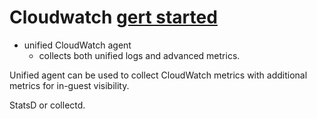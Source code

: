 # Cloudwatch [gert started](https://docs.aws.amazon.com/AmazonCloudWatch/latest/logs/CWL_GettingStarted.html)

* unified CloudWatch agent
  * collects both unified logs and advanced metrics.

Unified agent can be used to collect CloudWatch metrics with additional metrics for in-guest visibility.

StatsD or collectd.